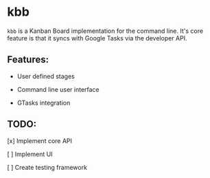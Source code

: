 kbb
=====

`kbb` is a Kanban Board implementation for the command line. It's core feature is that it syncs with Google Tasks via the developer API. 


Features:
----
- User defined stages
 
- Command line user interface

- GTasks integration


TODO:
----
[x] Implement core API

[ ] Implement UI

[ ] Create testing framework
